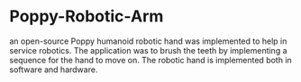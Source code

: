 # Poppy-Robotic-Arm
an open-source Poppy humanoid robotic hand was implemented to help in service robotics. The application was to brush the teeth by implementing a sequence for the hand to move on. The robotic hand is implemented both in software and hardware. 
